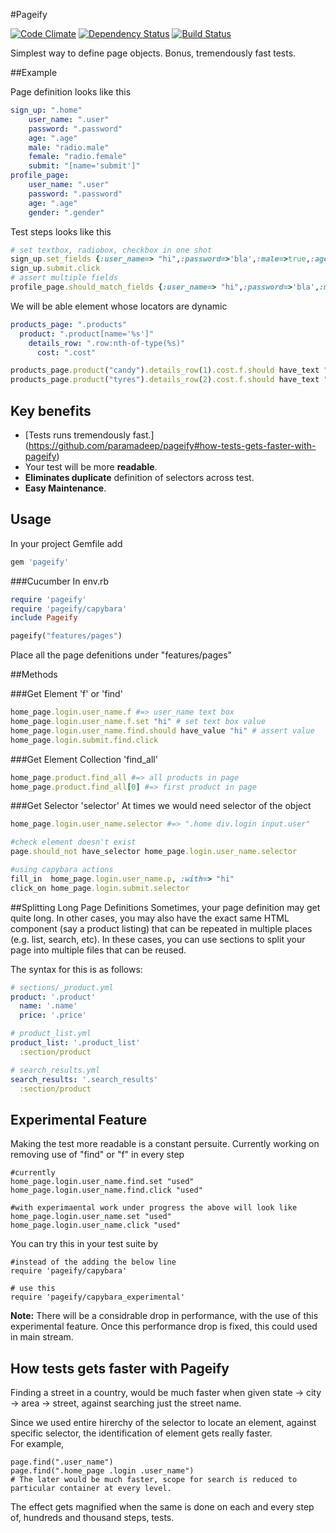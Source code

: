 #Pageify

[![Code Climate](https://codeclimate.com/github/paramadeep/pageify.png)](https://codeclimate.com/github/paramadeep/pageify)    [![Dependency Status](https://gemnasium.com/paramadeep/pageify.svg)](https://gemnasium.com/paramadeep/pageify)  [![Build Status](https://travis-ci.org/paramadeep/pageify.svg?branch=master)](https://travis-ci.org/paramadeep/pageify)

Simplest way to define page objects. Bonus, tremendously fast tests.

##Example

Page definition looks like this
```yaml
sign_up: ".home"
    user_name: ".user"
    password: ".password"
    age: ".age"
    male: "radio.male"
    female: "radio.female"
    submit: "[name='submit']"
profile_page:
    user_name: ".user"
    password: ".password"
    age: ".age"
    gender: ".gender"
```
Test steps looks like this
```ruby
# set textbox, radiobox, checkbox in one shot  
sign_up.set_fields {:user_name=> "hi",:password=>'bla',:male=>true,:age=>10}
sign_up.submit.click
# assert multiple fields
profile_page.should_match_fields {:user_name=> "hi",:password=>'bla',:male=>true,:age=>10}
```

We will be able element whose locators are dynamic
```yaml
products_page: ".products"
  product: ".product[name='%s']"
    details_row: ".row:nth-of-type(%s)"
      cost: ".cost"
```
```ruby
products_page.product("candy").details_row(1).cost.f.should have_text "Rs.10"
products_page.product("tyres").details_row(2).cost.f.should have_text "Rs.20"
```

    
## Key benefits

- [Tests runs tremendously fast.] (https://github.com/paramadeep/pageify#how-tests-gets-faster-with-pageify)
- Your test will be more **readable**.
- **Eliminates duplicate** definition of selectors across test.
- **Easy Maintenance**.


## Usage
In your project Gemfile add 
```ruby
gem 'pageify'
```
###Cucumber
 In env.rb
 ```ruby
 require 'pageify'
 require 'pageify/capybara'
 include Pageify
 
 pageify("features/pages")
 ```
 Place all the page defenitions under "features/pages"

##Methods

###Get Element 'f' or 'find'
```ruby
home_page.login.user_name.f #=> user_name text box
home_page.login.user_name.f.set "hi" # set text box value
home_page.login.user_name.find.should have_value "hi" # assert value
home_page.login.submit.find.click
```

###Get Element Collection 'find_all'
```ruby
home_page.product.find_all #=> all products in page
home_page.product.find_all[0] #=> first product in page
```

###Get Selector 'selector'
At times we would need selector of the object 
```ruby
home_page.login.user_name.selector #=> ".home div.login input.user"

#check element doesn't exist
page.should_not have_selector home_page.login.user_name.selector

#using capybara actions
fill_in  home_page.login.user_name.p, :with=> "hi"
click_on home_page.login.submit.selector
```

##Splitting Long Page Definitions
Sometimes, your page definition may get quite long. In other cases, you may also have the exact same HTML component (say a product listing) that can be repeated in multiple places (e.g. list, search, etc). In these cases, you can use sections to split your page into multiple files that can be reused.

The syntax for this is as follows:

```yaml
# sections/_product.yml
product: '.product'
  name: '.name'
  price: '.price'

# product_list.yml
product_list: '.product_list'
  :section/product

# search_results.yml
search_results: '.search_results'
  :section/product

```

## Experimental Feature

Making the test more readable is a constant persuite. Currently working on removing use of "find" or "f" in every step

```
#currently
home_page.login.user_name.find.set "used"
home_page.login.user_name.find.click "used"

#with experimaental work under progress the above will look like
home_page.login.user_name.set "used"
home_page.login.user_name.click "used"
```
You can try this in your test suite by 
```
#instead of the adding the below line 
require 'pageify/capybara'

# use this
require 'pageify/capybara_experimental'
```
**Note:** There will be a considrable drop in performance, with the use of this experimental feature. Once this performance drop is fixed, this could used in main stream.

## How tests gets faster with Pageify

Finding a street in a country, would be much faster when given state -> city -> area -> street, against searching just the street name.

Since we used entire hirerchy of the selector to locate an element, against specific selector, the identification of element gets really faster.  
For example,
```
page.find(".user_name")
page.find(".home_page .login .user_name")
# The later would be much faster, scope for search is reduced to particular container at every level.
```
The effect gets magnified when the same is done on each and every step of, hundreds and thousand steps, tests. 
